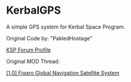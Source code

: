 # KerbalGPS
A simple GPS system for Kerbal Space Program.

Original Code by: "PakledHostage"

[KSP Forum Profile](http://forum.kerbalspaceprogram.com/index.php?/profile/8059-pakledhostage/)


Original MOD Thread:

[\[1.0\] Figaro Global Navigation Satellite System](http://forum.kerbalspaceprogram.com/index.php?/topic/22673-10-figaro-global-navigation-satellite-system-launch-a-working-gps-system/)
